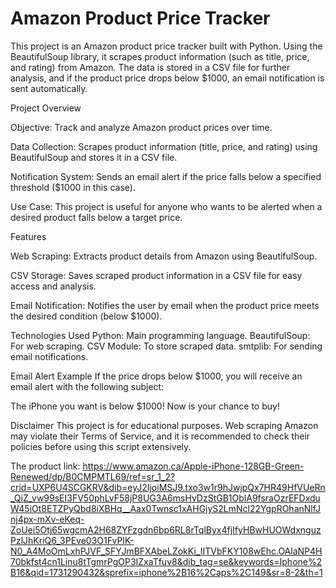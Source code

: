 # Amazon Product Price Tracker
This project is an Amazon product price tracker built with Python. Using the BeautifulSoup library, it scrapes product information 
(such as title, price, and rating) from Amazon. The data is stored in a CSV file for further analysis, and if the product price drops below $1000,
an email notification is sent automatically.

Project Overview

Objective: Track and analyze Amazon product prices over time.

Data Collection: Scrapes product information (title, price, and rating) using BeautifulSoup and stores it in a CSV file.

Notification System: Sends an email alert if the price falls below a specified threshold ($1000 in this case).

Use Case: This project is useful for anyone who wants to be alerted when a desired product falls below a target price.

Features

Web Scraping: Extracts product details from Amazon using BeautifulSoup.

CSV Storage: Saves scraped product information in a CSV file for easy access and analysis.

Email Notification: Notifies the user by email when the product price meets the desired condition (below $1000).

Technologies Used
Python: Main programming language.
BeautifulSoup: For web scraping.
CSV Module: To store scraped data.
smtplib: For sending email notifications.

Email Alert Example
If the price drops below $1000, you will receive an email alert with the following subject:

The iPhone you want is below $1000! Now is your chance to buy!

Disclaimer
This project is for educational purposes. Web scraping Amazon may violate their Terms of Service, and it is recommended to check their policies before using this script extensively.

The product link: https://www.amazon.ca/Apple-iPhone-128GB-Green-Renewed/dp/B0CMPMTL69/ref=sr_1_2?crid=UXP6U4SCGKRV&dib=eyJ2IjoiMSJ9.txo3w1r9hJwjpQx7HR49HfVUeRn_QiZ_vw99sEI3FV50phLvF58jP8UG3A6msHvDzStGB1OblA9fsraOzrEFDxduW45iOt8ETZPyQbd8iXBHq__Aax0Twnsc1xAHGjyS2LmNcl22YgpROhanNlfJnj4px-mXv-eKeq-ZoUei5Otj65wgcmA2H68ZYFzgdn6bp6RL8rTqlByx4fjIfyHBwHUOWdxnguzPzlJhKriQ6_3PEve03O1FvPIK-N0_A4MoOmLxhPJVF_SFYJmBFXAbeLZokKi_IITVbFKY108wEhc.OAlaNP4H70bkfst4cn1Linu8tTgmrPgOP3IZxaTfuv8&dib_tag=se&keywords=Iphone%2B16&qid=1731290432&sprefix=iphone%2B16%2Caps%2C149&sr=8-2&th=1
